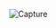 
![Capture](https://user-images.githubusercontent.com/106047080/171808056-3384627c-cde8-48b5-b880-16305268df24.PNG)
